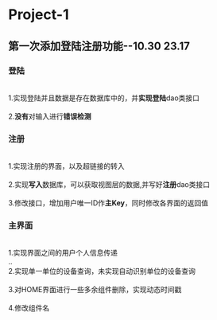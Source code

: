 # Project-1

## 第一次添加登陆注册功能--10.30 23.17
### 登陆
  <br>1.实现登陆并且数据是存在数据库中的，并**实现登陆**dao类接口 </br>
  <br>2.**没有**对输入进行**错误检测**</br>
### 注册
  <br>1.实现注册的界面，以及超链接的转入</br>
  <br>2.实现**写入**数据库，可以获取视图层的数据,并写好**注册**dao类接口</br>
  <br>3.修改接口，增加用户唯一ID作**主Key**，同时修改各界面的返回值</br>
### 主界面
  <br>1.实现界面之间的用户个人信息传递</br>
..<br>2.实现单一单位的设备查询，未实现自动识别单位的设备查询</br>
  <br>3.对HOME界面进行一些多余组件删除，实现动态时间戳</br>
  <br>4.修改组件名</br>